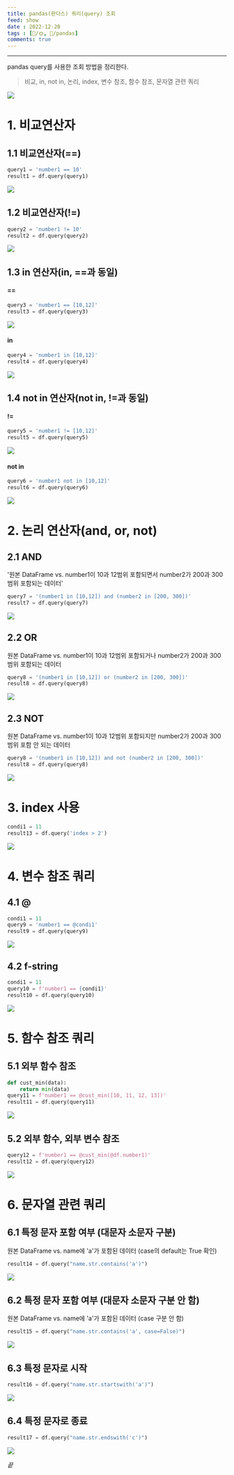 ```yaml
---
title: pandas(판다스) 쿼리(query) 조회
feed: show
date : 2022-12-20
tags : [📝️/🌞️, 🐍/pandas]
comments: true
---
```


---

pandas query를 사용한 조회 방법을 정리한다.
> 비교, in, not in, 논리, index, 변수 참조, 함수 참조, 문자열 관련 쿼리

![](/attachments/Pasted_image_20221221073033.png)

# 1. 비교연산자
## 1.1 비교연산자(\=\=)

``` python
query1 = 'number1 == 10'
result1 = df.query(query1)
```
![](/attachments/Pasted_image_20221221073055.png)

## 1.2 비교연산자(\!\=)

``` python
query2 = 'number1 != 10'
result2 = df.query(query2)
```
![](/attachments/Pasted_image_20221221073218.png)

## 1.3 in 연산자(in, \=\=과 동일)
#### \=\=

``` python
query3 = 'number1 == [10,12]'
result3 = df.query(query3)
```
![](/attachments/Pasted_image_20221221073300.png)

#### in

``` python
query4 = 'number1 in [10,12]'
result4 = df.query(query4)
```
![](/attachments/Pasted_image_20221221073402.png)


## 1.4 not in 연산자(not in, \!\=과 동일)
#### \!\=

``` python
query5 = 'number1 != [10,12]'
result5 = df.query(query5)
```
![](/attachments/Pasted_image_20221221073550.png)

#### not in

``` python
query6 = 'number1 not in [10,12]'
result6 = df.query(query6)
```
![](/attachments/Pasted_image_20221221073550.png)

# 2. 논리 연산자(and, or, not)
## 2.1 AND
'원본 DataFrame vs. number1이 10과 12범위 포함되면서 number2가 200과 300범위 포함되는 데이터'
``` python
query7 = '(number1 in [10,12]) and (number2 in [200, 300])'
result7 = df.query(query7)
```
![](/attachments/Pasted_image_20221221073936.png)

## 2.2 OR
원본 DataFrame vs. number1이 10과 12범위 포함되거나 number2가 200과 300범위 포함되는 데이터
``` python
query8 = '(number1 in [10,12]) or (number2 in [200, 300])'
result8 = df.query(query8)
```
![](/attachments/Pasted_image_20221221074042.png)

## 2.3 NOT
원본 DataFrame vs. number1이 10과 12범위 포함되지만 number2가 200과 300범위 포함 안 되는 데이터
``` python
query8 = '(number1 in [10,12]) and not (number2 in [200, 300])'
result8 = df.query(query8)
```
![](/attachments/Pasted_image_20221221074131.png)

# 3. index 사용

``` python
condi1 = 11
result13 = df.query('index > 2')
```
![](/attachments/Pasted_image_20221221074231.png)

# 4. 변수 참조 쿼리
## 4.1 @

``` python
condi1 = 11
query9 = 'number1 == @condi1'
result9 = df.query(query9)
```
![](/attachments/Pasted_image_20221221074321.png)

## 4.2 f-string

``` python
condi1 = 11
query10 = f'number1 == {condi1}'
result10 = df.query(query10)
```
![](/attachments/Pasted_image_20221221074408.png)

# 5. 함수 참조 쿼리
## 5.1 외부 함수 참조

``` python
def cust_min(data):
    return min(data)
query11 = f'number1 == @cust_min([10, 11, 12, 13])'
result11 = df.query(query11)
```
![](/attachments/Pasted_image_20221221074554.png)

## 5.2 외부 함수, 외부 변수 참조

``` python
query12 = f'number1 == @cust_min(@df.number1)'
result12 = df.query(query12)
```
![](/attachments/Pasted_image_20221221074726.png)

# 6. 문자열 관련 쿼리
## 6.1 특정 문자 포함 여부 (대문자 소문자 구분)
원본 DataFrame vs. name에 \'a\'가 포함된 데이터 (case의 default는 True 확인)
``` python
result14 = df.query("name.str.contains('a')")
```
![](/attachments/Pasted_image_20221221074844.png)

## 6.2 특정 문자 포함 여부 (대문자 소문자 구분 안 함)
원본 DataFrame vs. name에 \'a\'가 포함된 데이터 (case 구분 안 함)
``` python
result15 = df.query("name.str.contains('a', case=False)")
```
![](/attachments/Pasted_image_20221221075002.png)

## 6.3 특정 문자로 시작

``` python
result16 = df.query("name.str.startswith('a')")
```
![](/attachments/Pasted_image_20221221075040.png)

## 6.4 특정 문자로 종료

``` python
result17 = df.query("name.str.endswith('c')")
```
![](/attachments/Pasted_image_20221221075115.png)


_끝_
